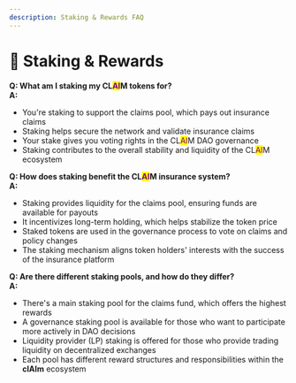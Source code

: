 ```yaml
---
description: Staking & Rewards FAQ
---
```


# 🤑 Staking & Rewards

**Q: What am I staking my CL**<mark style="color:purple;">**AI**</mark>**M tokens for?**\
**A:**

* You're staking to support the claims pool, which pays out insurance claims
* Staking helps secure the network and validate insurance claims
* Your stake gives you voting rights in the CL<mark style="color:purple;">AI</mark>M DAO governance
* Staking contributes to the overall stability and liquidity of the CL<mark style="color:purple;">AI</mark>M ecosystem

**Q: How does staking benefit the CL**<mark style="color:purple;">**AI**</mark>**M insurance system?**\
**A:**

* Staking provides liquidity for the claims pool, ensuring funds are available for payouts
* It incentivizes long-term holding, which helps stabilize the token price
* Staked tokens are used in the governance process to vote on claims and policy changes
* The staking mechanism aligns token holders' interests with the success of the insurance platform

**Q: Are there different staking pools, and how do they differ?**\
**A:**

* There's a main staking pool for the claims fund, which offers the highest rewards
* A governance staking pool is available for those who want to participate more actively in DAO decisions
* Liquidity provider (LP) staking is offered for those who provide trading liquidity on decentralized exchanges
* Each pool has different reward structures and responsibilities within the **clAIm** ecosystem
